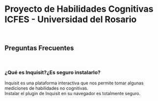 <h1> Proyecto de Habilidades Cognitivas <br>
ICFES - Universidad del Rosario <br>
<br></h1>
<h2>Preguntas Frecuentes <br></h2>
<br>

<h3>¿Qué es Inquisit?¿Es seguro instalarlo?</h3>
Inquisit es una plataforma interactiva que nos permite tomar algunas mediciones de habilidades no cognitivas. <br>
Instalar el plugin de Inquisit en su navegador es totalmente seguro. 



